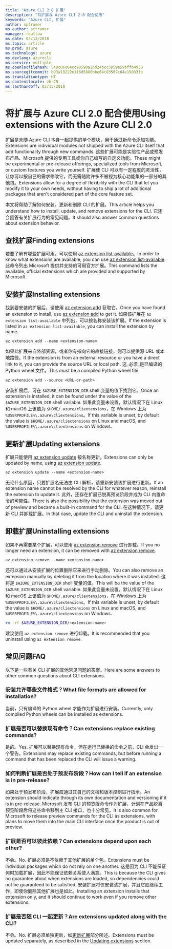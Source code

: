 ```yaml
---
title: "Azure CLI 2.0 扩展"
description: "将扩展与 Azure CLI 2.0 配合使用"
keywords: "Azure CLI, 扩展"
author: sptramer
ms.author: sttramer
manager: routlaw
ms.date: 02/13/2018
ms.topic: article
ms.prod: azure
ms.technology: azure
ms.devlang: azurecli
ms.service: multiple
ms.openlocfilehash: 548c06c64cc98598a2bd24bcc5959e59bffb4930
ms.sourcegitcommit: b93a19222e116d5880bbe64c03507c64e190331e
ms.translationtype: HT
ms.contentlocale: zh-CN
ms.lasthandoff: 02/15/2018
---
```

# <a name="using-extensions-with-the-azure-cli-20"></a><span data-ttu-id="832af-104">将扩展与 Azure CLI 2.0 配合使用</span><span class="sxs-lookup"><span data-stu-id="832af-104">Using extensions with the Azure CLI 2.0</span></span>

<span data-ttu-id="832af-105">扩展是未随 Azure CLI 本身一起提供的单个模块，用于通过新命令添加功能。</span><span class="sxs-lookup"><span data-stu-id="832af-105">Extensions are individual modules not shipped with the Azure CLI itself that add functionality through new commands.</span></span> <span data-ttu-id="832af-106">这些扩展可能是实验性产品或预发布产品、Microsoft 提供的专用工具或你自己编写的自定义功能。</span><span class="sxs-lookup"><span data-stu-id="832af-106">These might be experimental or pre-release offerings, specialized tools from Microsoft, or custom features you write yourself.</span></span> <span data-ttu-id="832af-107">扩展使 CLI 可以有一定程度的灵活性，让你可以按自己的需求修改它，而无需随附许多不被视为核心功能集的一部分的其他包。</span><span class="sxs-lookup"><span data-stu-id="832af-107">Extensions allow for a degree of flexibility with the CLI that let you modify it to your own needs, without having to ship a lot of additional packages that aren't considered part of the core feature set.</span></span>

<span data-ttu-id="832af-108">本文将帮助了解如何安装、更新和删除 CLI 的扩展。</span><span class="sxs-lookup"><span data-stu-id="832af-108">This article helps you understand how to install, update, and remove extensions for the CLI.</span></span> <span data-ttu-id="832af-109">它还会回答有关扩展行为的常见问题。</span><span class="sxs-lookup"><span data-stu-id="832af-109">It should also answer common questions about extension behavior.</span></span>

## <a name="finding-extensions"></a><span data-ttu-id="832af-110">查找扩展</span><span class="sxs-lookup"><span data-stu-id="832af-110">Finding extensions</span></span>

<span data-ttu-id="832af-111">若要了解有哪些扩展可用，可以使用 [az extension list-available](/cli/azure/extension?view=azure-cli-latest#az_extension_list_available)。</span><span class="sxs-lookup"><span data-stu-id="832af-111">In order to know what extensions are available, you can use [az extension list-available](/cli/azure/extension?view=azure-cli-latest#az_extension_list_available).</span></span> <span data-ttu-id="832af-112">此命令列出 Microsoft 提供并支持的可用官方扩展。</span><span class="sxs-lookup"><span data-stu-id="832af-112">This command lists the available, official extensions which are provided and supported by Microsoft.</span></span>

## <a name="installing-extensions"></a><span data-ttu-id="832af-113">安装扩展</span><span class="sxs-lookup"><span data-stu-id="832af-113">Installing extensions</span></span>

<span data-ttu-id="832af-114">找到要安装的扩展后，请使用 [az extension add](https://docs.microsoft.com/en-us/cli/azure/extension?view=azure-cli-latest#az_extension_add) 获取它。</span><span class="sxs-lookup"><span data-stu-id="832af-114">Once you have found an extension to install, use [az extension add](https://docs.microsoft.com/en-us/cli/azure/extension?view=azure-cli-latest#az_extension_add) to get it.</span></span> <span data-ttu-id="832af-115">如果该扩展在 `az extension list-available` 中列出，可以按名称安装该扩展。</span><span class="sxs-lookup"><span data-stu-id="832af-115">If the extension is listed in `az extension list-available`, you can install the extension by name.</span></span>

```azurecli
az extension add --name <extension-name>
```

<span data-ttu-id="832af-116">如果此扩展来自外部资源，或者你有指向它的直接链接，则可以提供源 URL 或本地路径。</span><span class="sxs-lookup"><span data-stu-id="832af-116">If the extension is from an external resource or you have a direct link to it, you can provide the source URL or local path.</span></span> <span data-ttu-id="832af-117">这_必须_是已编译的 Python wheel 文件。</span><span class="sxs-lookup"><span data-stu-id="832af-117">This _must_ be a compiled Python wheel file.</span></span>

```azurecli
az extension add --source <URL-or-path>
```

<span data-ttu-id="832af-118">安装扩展后，可在 `$AZURE_EXTENSION_DIR` shell 变量的值下找到它。</span><span class="sxs-lookup"><span data-stu-id="832af-118">Once an extension is installed, it can be found under the value of the `$AZURE_EXTENSION_DIR` shell variable.</span></span> <span data-ttu-id="832af-119">如果此变量未设置，默认情况下在 Linux 和 macOS 上该值为 `$HOME/.azure/cliextensions`，在 Windows 上为 `%USERPROFILE%\.azure\cliextensions`。</span><span class="sxs-lookup"><span data-stu-id="832af-119">If this variable is unset, by default the value is `$HOME/.azure/cliextensions` on Linux and macOS, and `%USERPROFILE%\.azure\cliextensions` on Windows.</span></span>

## <a name="updating-extensions"></a><span data-ttu-id="832af-120">更新扩展</span><span class="sxs-lookup"><span data-stu-id="832af-120">Updating extensions</span></span>

<span data-ttu-id="832af-121">扩展只能使用 [az extension update](https://docs.microsoft.com/en-us/cli/azure/extension?view=azure-cli-latest#az_extension_update) 按名称更新。</span><span class="sxs-lookup"><span data-stu-id="832af-121">Extensions can only be updated by name, using [az extension update](https://docs.microsoft.com/en-us/cli/azure/extension?view=azure-cli-latest#az_extension_update).</span></span>

```azurecli
az extension update --name <extension-name>
```

<span data-ttu-id="832af-122">无论什么原因，只要扩展名无法由 CLI 解析，请重新安装该扩展进行更新。</span><span class="sxs-lookup"><span data-stu-id="832af-122">If an extension name cannot be resolved by the CLI for whatever reason, reinstall the extension to update it.</span></span> <span data-ttu-id="832af-123">此外，还存在扩展已脱离预览阶段并成为 CLI 内置命令的可能性。</span><span class="sxs-lookup"><span data-stu-id="832af-123">There is also the possibility that the extension was moved out of preview and became a built-in command for the CLI.</span></span> <span data-ttu-id="832af-124">在这种情况下，请更新 CLI 并卸载扩展。</span><span class="sxs-lookup"><span data-stu-id="832af-124">In that case, update the CLI and uninstall the extension.</span></span>

## <a name="uninstalling-extensions"></a><span data-ttu-id="832af-125">卸载扩展</span><span class="sxs-lookup"><span data-stu-id="832af-125">Uninstalling extensions</span></span>

<span data-ttu-id="832af-126">如果不再需要某个扩展，可以使用 [az extension remove](https://docs.microsoft.com/en-us/cli/azure/extension?view=azure-cli-latest#az_extension_remove) 进行卸载。</span><span class="sxs-lookup"><span data-stu-id="832af-126">If you no longer need an extension, it can be removed with [az extension remove](https://docs.microsoft.com/en-us/cli/azure/extension?view=azure-cli-latest#az_extension_remove).</span></span>

```azurecli
az extension remove --name <extension-name>
```

<span data-ttu-id="832af-127">还可以通过从安装扩展的位置删除它来进行手动删除。</span><span class="sxs-lookup"><span data-stu-id="832af-127">You can also remove an extension manually by deleting it from the location where it was installed.</span></span> <span data-ttu-id="832af-128">这将是 `$AZURE_EXTENSION_DIR` shell 变量的值。</span><span class="sxs-lookup"><span data-stu-id="832af-128">This will be the value of the `$AZURE_EXTENSION_DIR` shell variable.</span></span> <span data-ttu-id="832af-129">如果此变量未设置，默认情况下在 Linux 和 macOS 上该值为 `$HOME/.azure/cliextensions`，在 Windows 上为 `%USERPROFILE%\.azure\cliextensions`。</span><span class="sxs-lookup"><span data-stu-id="832af-129">If this variable is unset, by default the value is `$HOME/.azure/cliextensions` on Linux and macOS, and `%USERPROFILE%\.azure\cliextensions` on Windows.</span></span>

```bash
rm -rf $AZURE_EXTENSION_DIR/<extension-name>
```

<span data-ttu-id="832af-130">建议使用 `az extension remove` 进行卸载。</span><span class="sxs-lookup"><span data-stu-id="832af-130">It is recommended that you uninstall using `az extension remove`.</span></span>

## <a name="faq"></a><span data-ttu-id="832af-131">常见问题</span><span class="sxs-lookup"><span data-stu-id="832af-131">FAQ</span></span>

<span data-ttu-id="832af-132">以下是一些有关 CLI 扩展的其他常见问题的答案。</span><span class="sxs-lookup"><span data-stu-id="832af-132">Here are some answers to other common questions about CLI extensions.</span></span>

### <a name="what-file-formats-are-allowed-for-installation"></a><span data-ttu-id="832af-133">安装允许哪些文件格式？</span><span class="sxs-lookup"><span data-stu-id="832af-133">What file formats are allowed for installation?</span></span>

<span data-ttu-id="832af-134">当前，只有编译的 Python wheel 才能作为扩展进行安装。</span><span class="sxs-lookup"><span data-stu-id="832af-134">Currently, only compiled Python wheels can be installed as extensions.</span></span>

### <a name="can-extensions-replace-existing-commands"></a><span data-ttu-id="832af-135">扩展是否可以替换现有命令？</span><span class="sxs-lookup"><span data-stu-id="832af-135">Can extensions replace existing commands?</span></span>

<span data-ttu-id="832af-136">是的。</span><span class="sxs-lookup"><span data-stu-id="832af-136">Yes.</span></span> <span data-ttu-id="832af-137">扩展可以替换现有命令，但在运行已替换的命令之前，CLI 会发出一个警告。</span><span class="sxs-lookup"><span data-stu-id="832af-137">Extensions may replace existing commands, but before running a command that has been replaced the CLI will issue a warning.</span></span>

### <a name="how-can-i-tell-if-an-extension-is-in-pre-release"></a><span data-ttu-id="832af-138">如何判断扩展是否处于预发布阶段？</span><span class="sxs-lookup"><span data-stu-id="832af-138">How can I tell if an extension is in pre-release?</span></span>

<span data-ttu-id="832af-139">如果处于预发布阶段，扩展应通过其自己的文档和版本控制进行指示。</span><span class="sxs-lookup"><span data-stu-id="832af-139">An extension should indicate through its own documentation and versioning if it is in pre-release.</span></span> <span data-ttu-id="832af-140">Microsoft 发布 CLI 的预览版命令作为扩展，计划在产品脱离预览阶段后将这些命令移到主 CLI 接口，也十分常见。</span><span class="sxs-lookup"><span data-stu-id="832af-140">It is also common for Microsoft to release preview commands for the CLI as extensions, with plans to move them into the main CLI interface once the product is out of preview.</span></span>

### <a name="can-extensions-depend-upon-each-other"></a><span data-ttu-id="832af-141">扩展是否可以彼此依赖？</span><span class="sxs-lookup"><span data-stu-id="832af-141">Can extensions depend upon each other?</span></span>

<span data-ttu-id="832af-142">不会。</span><span class="sxs-lookup"><span data-stu-id="832af-142">No.</span></span> <span data-ttu-id="832af-143">扩展必须是不依赖于其他扩展的单个包。</span><span class="sxs-lookup"><span data-stu-id="832af-143">Extensions must be individual packages which do not rely on one another.</span></span> <span data-ttu-id="832af-144">这是因为 CLI 不能保证何时加载扩展，因此不能保证依赖关系使人满意。</span><span class="sxs-lookup"><span data-stu-id="832af-144">This is because the CLI gives no guarantee about when extensions are loaded, so dependencies could not be guaranteed to be satisfied.</span></span> <span data-ttu-id="832af-145">安装扩展将仅安装该扩展，并且它应继续工作，即使你删除其他扩展也是如此。</span><span class="sxs-lookup"><span data-stu-id="832af-145">Installing an extension installs that extension only, and it should continue to work even if you remove other extensions.</span></span>

### <a name="are-extensions-updated-along-with-the-cli"></a><span data-ttu-id="832af-146">扩展是否随 CLI 一起更新？</span><span class="sxs-lookup"><span data-stu-id="832af-146">Are extensions updated along with the CLI?</span></span>

<span data-ttu-id="832af-147">不会。</span><span class="sxs-lookup"><span data-stu-id="832af-147">No.</span></span> <span data-ttu-id="832af-148">扩展必须单独更新，如[更新扩展](#updating-extensions)部分所述。</span><span class="sxs-lookup"><span data-stu-id="832af-148">Extensions must be updated separately, as described in the [Updating extensions](#updating-extensions) section.</span></span>
